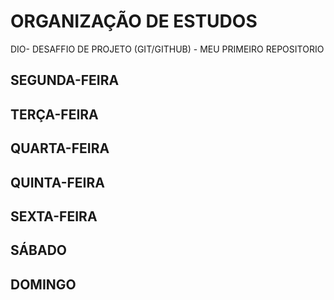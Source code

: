 # ORGANIZAÇÃO DE ESTUDOS
DIO- DESAFFIO DE PROJETO (GIT/GITHUB) - MEU PRIMEIRO REPOSITORIO

## SEGUNDA-FEIRA 
## TERÇA-FEIRA
## QUARTA-FEIRA
## QUINTA-FEIRA
## SEXTA-FEIRA
## SÁBADO
## DOMINGO

